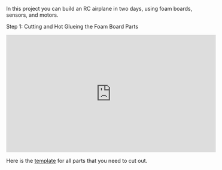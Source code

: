 In this project you can build an RC airplane in two days, using foam boards, sensors, and motors.

Step 1: Cutting and Hot Glueing the Foam Board Parts <br />

<iframe width="560" height="315" src="https://www.youtube.com/embed/rPs6XIt6be8?si=16tcSVdMlQgYc8uU" title="YouTube video player" frameborder="0" allow="accelerometer; autoplay; clipboard-write; encrypted-media; gyroscope; picture-in-picture; web-share" referrerpolicy="strict-origin-when-cross-origin" allowfullscreen></iframe>

Here is the [template](/docs/mediaassets/templates/Aviation_WS-blueprint.pdf) for all parts that you need to cut out.